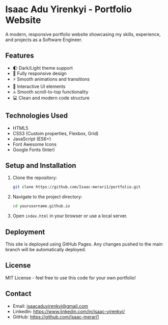 # Isaac Adu Yirenkyi - Portfolio Website

A modern, responsive portfolio website showcasing my skills, experience, and projects as a Software Engineer.

## Features

- 🌓 Dark/Light theme support
- 📱 Fully responsive design
- ⚡ Smooth animations and transitions
- 🎯 Interactive UI elements
- 🔝 Smooth scroll-to-top functionality
- 💻 Clean and modern code structure

## Technologies Used

- HTML5
- CSS3 (Custom properties, Flexbox, Grid)
- JavaScript (ES6+)
- Font Awesome Icons
- Google Fonts (Inter)

## Setup and Installation

1. Clone the repository:
   ```bash
   git clone https://github.com/Isaac-merari1/portfolio.git
   ```

2. Navigate to the project directory:
   ```bash
   cd yourusername.github.io
   ```

3. Open `index.html` in your browser or use a local server.

## Deployment

This site is deployed using GitHub Pages. Any changes pushed to the main branch will be automatically deployed.

## License

MIT License - feel free to use this code for your own portfolio!

## Contact

- Email: isaacaduyirenkyi@gmail.com
- LinkedIn: https://www.linkedin.com/in/isaac-yirenkyi/
- GitHub: https://github.com/Isaac-merari1